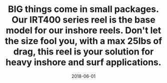 ---
title: BIG things come in small packages. Our IRT400 series reel is the base model for our inshore reels. Don't let the size fool you, with a max 25lbs of drag, this reel is your solution for heavy inshore and surf applications. 
date: 2018-06-01
description: BIG things come in small packages. Our IRT400 series reel is the base model for our inshore reels. Don't let the size fool you, with a max 25lbs of drag, this reel is your solution for heavy inshore and surf applications. 
thumb: /assets/images/photo-gallery/300-on-wood.jpg
image: /assets/images/photo-gallery/300-on-wood.jpg
# angler-name: Johnny B. Goode

reel-type: spinning
reel-series: 300 

# location: Someplace, United States
# fish: Some Big Fish
# fish-length: 49 in.
# fish-weight: 78 lbs.
---